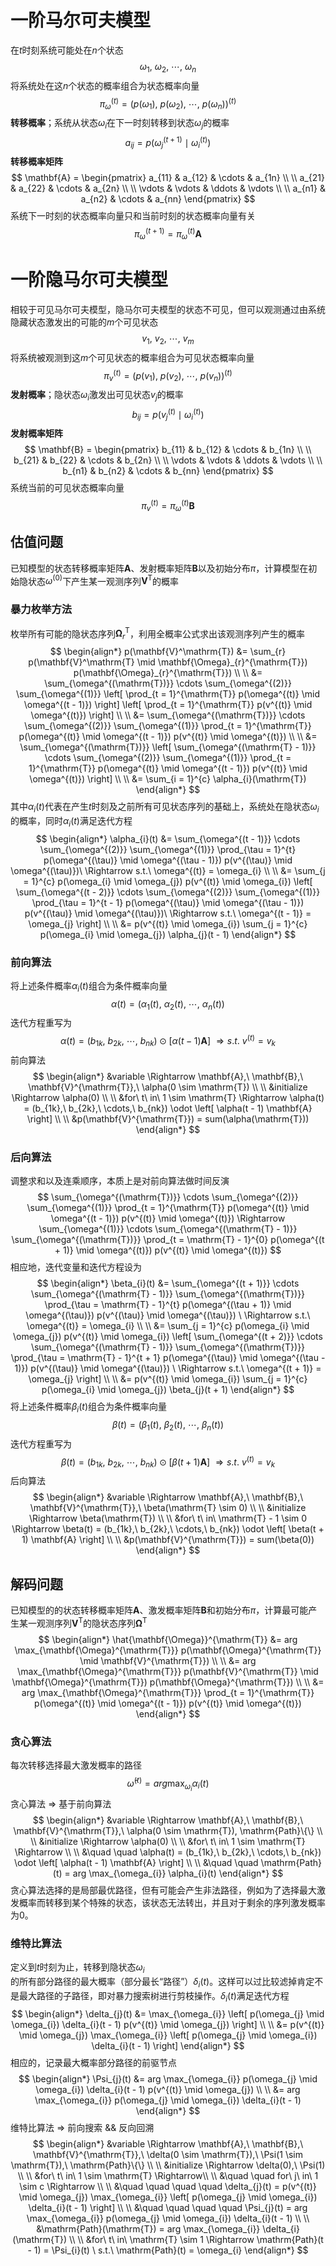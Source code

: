 # 一阶马尔可夫模型
在$t$时刻系统可能处在$n$个状态
$$
\omega_{1},\ \omega_{2},\ \cdots,\ \omega_{n}
$$
将系统处在这$n$个状态的概率组合为状态概率向量
$$
\pi_{\omega}^{(t)} = (p(\omega_{1}),\ p(\omega_{2}),\ \cdots,\ p(\omega_{n}))^{(t)}
$$
**转移概率**；系统从状态$\omega_{i}$在下一时刻转移到状态$\omega_{j}$的概率
$$
a_{ij} = p(\omega_{j}^{(t + 1)} \mid \omega_{i}^{(t)})
$$
**转移概率矩阵**
$$
\mathbf{A} =
\begin{pmatrix}
a_{11}  &   a_{12}  &   \cdots  &   a_{1n} \\ \\
a_{21}  &   a_{22}  &   \cdots  &   a_{2n} \\ \\
\vdots  &   \vdots  &   \ddots  &   \vdots \\ \\
a_{n1}  &   a_{n2}  &   \cdots  &   a_{nn}
\end{pmatrix}
$$
系统下一时刻的状态概率向量只和当前时刻的状态概率向量有关
$$
\pi_{\omega}^{(t + 1)} = \pi_{\omega}^{(t)} \mathbf{A}
$$

# 一阶隐马尔可夫模型
相较于可见马尔可夫模型，隐马尔可夫模型的状态不可见，但可以观测通过由系统隐藏状态激发出的可能的$m$个可见状态
$$
v_{1},\ v_{2},\ \cdots,\ v_{m}
$$
将系统被观测到这$m$个可见状态的概率组合为可见状态概率向量
$$ 
\pi_{v}^{(t)} = (p(v_{1}),\ p(v_{2}),\ \cdots,\ p(v_{n}))^{(t)}
$$
**发射概率**；隐状态$\omega_{i}$激发出可见状态$v_{j}$的概率
$$
b_{ij} = p(v_{j}^{(t)} \mid \omega_{i}^{(t)})
$$
**发射概率矩阵**
$$
\mathbf{B} =
\begin{pmatrix}
b_{11}  &   b_{12}  &   \cdots  &   b_{1n} \\ \\
b_{21}  &   b_{22}  &   \cdots  &   b_{2n} \\ \\
\vdots  &   \vdots  &   \ddots  &   \vdots \\ \\
b_{n1}  &   b_{n2}  &   \cdots  &   b_{nn}
\end{pmatrix}
$$
系统当前的可见状态概率向量
$$
\pi_{v}^{(t)} = \pi_{\omega}^{(t)} \mathbf{B}
$$

## 估值问题
已知模型的状态转移概率矩阵$\mathbf{A}$、发射概率矩阵$\mathbf{B}$以及初始分布$\pi$，计算模型在初始隐状态$\omega^{(0)}$下产生某一观测序列$\mathbf{V}^\mathrm{T}$的概率

### 暴力枚举方法
枚举所有可能的隐状态序列$\mathbf{\Omega}_{r}^{\mathrm{T}}$，利用全概率公式求出该观测序列产生的概率
$$
\begin{align*}
p(\mathbf{V}^\mathrm{T}) &= \sum_{r} p(\mathbf{V}^\mathrm{T} \mid \mathbf{\Omega}_{r}^{\mathrm{T}}) p(\mathbf{\Omega}_{r}^{\mathrm{T}}) \\ \\
&= \sum_{\omega^{(\mathrm{T})}} \cdots \sum_{\omega^{(2)}} \sum_{\omega^{(1)}}
\left[ \prod_{t = 1}^{\mathrm{T}} p(\omega^{(t)} \mid \omega^{(t - 1)}) \right] 
\left[ \prod_{t = 1}^{\mathrm{T}} p(v^{(t)} \mid \omega^{(t)}) \right] \\ \\
&= \sum_{\omega^{(\mathrm{T})}} \cdots \sum_{\omega^{(2)}} \sum_{\omega^{(1)}}
\prod_{t = 1}^{\mathrm{T}} p(\omega^{(t)} \mid \omega^{(t - 1)}) p(v^{(t)} \mid \omega^{(t)}) \\ \\
&= \sum_{\omega^{(\mathrm{T})}} \left[ \sum_{\omega^{(\mathrm{T} - 1)}} \cdots \sum_{\omega^{(2)}} \sum_{\omega^{(1)}}
\prod_{t = 1}^{\mathrm{T}} p(\omega^{(t)} \mid \omega^{(t - 1)}) p(v^{(t)} \mid \omega^{(t)}) \right] \\ \\
&= \sum_{i = 1}^{c} \alpha_{i}(\mathrm{T})
\end{align*}
$$
其中$\alpha_{i}(t)$代表在产生$t$时刻及之前所有可见状态序列的基础上，系统处在隐状态$\omega_{i}$的概率，同时$\alpha_{i}(t)$满足迭代方程
$$
\begin{align*}
\alpha_{i}(t) &= \sum_{\omega^{(t - 1)}} \cdots \sum_{\omega^{(2)}} \sum_{\omega^{(1)}} \prod_{\tau = 1}^{t} p(\omega^{(\tau)} \mid \omega^{(\tau - 1)}) p(v^{(\tau)} \mid \omega^{(\tau)})\ \Rightarrow s.t.\ \omega^{(t)} = \omega_{i} \\ \\
&= \sum_{j = 1}^{c} p(\omega_{i} \mid \omega_{j}) p(v^{(t)} \mid \omega_{i}) 
\left[ \sum_{\omega^{(t - 2)}} \cdots \sum_{\omega^{(2)}} \sum_{\omega^{(1)}}
\prod_{\tau = 1}^{t - 1} p(\omega^{(\tau)} \mid \omega^{(\tau - 1)}) p(v^{(\tau)} \mid \omega^{(\tau)})\ \Rightarrow s.t.\ \omega^{(t - 1)} = \omega_{j} \right] \\ \\
&= p(v^{(t)} \mid \omega_{i}) \sum_{j = 1}^{c} p(\omega_{i} \mid \omega_{j}) \alpha_{j}(t - 1)
\end{align*}
$$

### 前向算法
将上述条件概率$\alpha_{i}(t)$组合为条件概率向量
$$
\alpha(t) = (\alpha_{1}(t),\ \alpha_{2}(t),\ \cdots,\ \alpha_{n}(t))
$$
迭代方程重写为
$$
\alpha(t) = (b_{1k},\ b_{2k},\ \cdots,\ b_{nk}) \odot \left[ \alpha(t - 1) \mathbf{A} \right]
\ \Rightarrow s.t.\ v^{(t)} = v_{k}
$$
前向算法
$$
\begin{align*}
&variable \Rightarrow \mathbf{A},\ \mathbf{B},\ \mathbf{V}^{\mathrm{T}},\ \alpha(0 \sim \mathrm{T}) \\ \\
&initialize \Rightarrow \alpha(0) \\ \\
&for\ t\ in\ 1 \sim \mathrm{T} \Rightarrow \alpha(t) = (b_{1k},\ b_{2k},\ \cdots,\ b_{nk}) \odot 
\left[ \alpha(t - 1) \mathbf{A} \right] \\ \\
&p(\mathbf{V}^{\mathrm{T}}) = sum(\alpha(\mathrm{T}))
\end{align*}
$$

### 后向算法
调整求和以及连乘顺序，本质上是对前向算法做时间反演
$$
\sum_{\omega^{(\mathrm{T})}} \cdots \sum_{\omega^{(2)}} \sum_{\omega^{(1)}} \prod_{t = 1}^{\mathrm{T}} 
p(\omega^{(t)} \mid \omega^{(t - 1)}) p(v^{(t)} \mid \omega^{(t)})
\Rightarrow
\sum_{\omega^{(1)}} \cdots \sum_{\omega^{(\mathrm{T} - 1)}} \sum_{\omega^{(\mathrm{T})}} \prod_{t = \mathrm{T} - 1}^{0}
p(\omega^{(t + 1)} \mid \omega^{(t)}) p(v^{(t)} \mid \omega^{(t)})
$$
相应地，迭代变量和迭代方程设为
$$
\begin{align*}
\beta_{i}(t) &= \sum_{\omega^{(t + 1)}} \cdots \sum_{\omega^{(\mathrm{T} - 1)}} \sum_{\omega^{(\mathrm{T})}}
\prod_{\tau = \mathrm{T} - 1}^{t} p(\omega^{(\tau + 1)} \mid \omega^{(\tau)}) p(v^{(\tau)} \mid \omega^{(\tau)})
\ \Rightarrow s.t.\ \omega^{(t)} = \omega_{i} \\ \\
&= \sum_{j = 1}^{c} p(\omega_{i} \mid \omega_{j}) p(v^{(t)} \mid \omega_{i})
\left[ \sum_{\omega^{(t + 2)}} \cdots \sum_{\omega^{(\mathrm{T} - 1)}} \sum_{\omega^{(\mathrm{T})}}
\prod_{\tau = \mathrm{T} - 1}^{t + 1} p(\omega^{(\tau)} \mid \omega^{(\tau - 1)}) p(v^{(\tau)} \mid \omega^{(\tau)})
\ \Rightarrow s.t.\ \omega^{(t + 1)} = \omega_{j} \right] \\ \\
&= p(v^{(t)} \mid \omega_{i}) \sum_{j = 1}^{c} p(\omega_{i} \mid \omega_{j}) \beta_{j}(t + 1)
\end{align*}
$$
将上述条件概率$\beta_{i}(t)$组合为条件概率向量
$$
\beta(t) = (\beta_{1}(t),\ \beta_{2}(t),\ \cdots,\ \beta_{n}(t))
$$
迭代方程重写为
$$
\beta(t) = (b_{1k},\ b_{2k},\ \cdots,\ b_{nk}) \odot \left[ \beta(t + 1) \mathbf{A} \right]
\ \Rightarrow s.t.\ v^{(t)} = v_{k}
$$
后向算法
$$
\begin{align*}
&variable \Rightarrow \mathbf{A},\ \mathbf{B},\ \mathbf{V}^{\mathrm{T}},\ \beta(\mathrm{T} \sim 0) \\ \\
&initialize \Rightarrow \beta(\mathrm{T}) \\ \\
&for\ t\ in\ \mathrm{T} - 1 \sim 0 \Rightarrow \beta(t) = (b_{1k},\ b_{2k},\ \cdots,\ b_{nk}) \odot
\left[ \beta(t + 1) \mathbf{A} \right] \\ \\
&p(\mathbf{V}^{\mathrm{T}}) = sum(\beta(0))
\end{align*}
$$

## 解码问题
已知模型的的状态转移概率矩阵$\mathbf{A}$、激发概率矩阵$\mathbf{B}$和初始分布$\pi$，计算最可能产生某一观测序列$\mathbf{V}^{\mathrm{T}}$的隐状态序列$\mathbf{\Omega}^{\mathrm{T}}$
$$
\begin{align*}
\hat{\mathbf{\Omega}}^{\mathrm{T}} &= arg \max_{\mathbf{\Omega}^{\mathrm{T}}} p(\mathbf{\Omega}^{\mathrm{T}} \mid \mathbf{V}^{\mathrm{T}}) \\ \\
&= arg \max_{\mathbf{\Omega}^{\mathrm{T}}} p(\mathbf{V}^{\mathrm{T}} \mid \mathbf{\Omega}^{\mathrm{T}}) p(\mathbf{\Omega}^{\mathrm{T}}) \\ \\
&= arg \max_{\mathbf{\Omega}^{\mathrm{T}}} \prod_{t = 1}^{\mathrm{T}} p(\omega^{(t)} \mid \omega^{(t - 1)}) p(v^{(t)} \mid \omega^{(t)})
\end{align*}
$$
### 贪心算法
每次转移选择最大激发概率的路径
$$
\hat{\omega}^{(t)} = arg \max_{\omega_{i}} \alpha_{i}(t)
$$
贪心算法 &rArr; 基于前向算法
$$
\begin{align*}
&variable \Rightarrow \mathbf{A},\ \mathbf{B},\ \mathbf{V}^{\mathrm{T}},\ \alpha(0 \sim \mathrm{T}), \mathrm{Path}\{\} \\ \\
&initialize \Rightarrow \alpha(0) \\ \\
&for\ t\ in\ 1 \sim \mathrm{T} \Rightarrow \\ \\
&\quad \quad \alpha(t) = (b_{1k},\ b_{2k},\ \cdots,\ b_{nk}) \odot 
\left[ \alpha(t - 1) \mathbf{A} \right] \\ \\
&\quad \quad \mathrm{Path}(t) = arg \max_{\omega_{i}} \alpha_{i}(t)
\end{align*}
$$
贪心算法选择的是局部最优路径，但有可能会产生非法路径，例如为了选择最大激发概率而转移到某个特殊的状态，该状态无法转出，并且对于剩余的序列激发概率为0。

### 维特比算法
定义到$t$时刻为止，转移到隐状态$\omega_{i}$的所有部分路径的最大概率（部分最长“路径”）$\delta_{i}(t)$。这样可以过比较滤掉肯定不是最大路径的子路径，即对暴力搜索树进行剪枝操作。$\delta_{i}(t)$满足迭代方程
$$
\begin{align*}
\delta_{j}(t) &= \max_{\omega_{i}} \left[ p(\omega_{j} \mid \omega_{i}) \delta_{i}(t - 1) p(v^{(t)} \mid \omega_{j}) \right] \\ \\
&= p(v^{(t)} \mid \omega_{j}) \max_{\omega_{i}} \left[ p(\omega_{j} \mid \omega_{i}) \delta_{i}(t - 1) \right]
\end{align*}
$$
相应的，记录最大概率部分路径的前驱节点
$$
\begin{align*}
\Psi_{j}(t) &= arg \max_{\omega_{i}} p(\omega_{j} \mid \omega_{i}) \delta_{i}(t - 1) p(v^{(t)} \mid \omega_{j}) \\ \\
&= arg \max_{\omega_{i}} p(\omega_{j} \mid \omega_{i}) \delta_{i}(t - 1)
\end{align*}
$$
维特比算法 &rArr; 前向搜索 && 反向回溯
$$
\begin{align*}
&variable \Rightarrow \mathbf{A},\ \mathbf{B},\ \mathbf{V}^{\mathrm{T}},\ \delta(0 \sim \mathrm{T}),\ \Psi(1 \sim \mathrm{T}),\ \mathrm{Path}\{\} \\ \\
&initialize \Rightarrow \delta(0),\ \Psi(1) \\ \\
&for\ t\ in\ 1 \sim \mathrm{T} \Rightarrow\\ \\
&\quad \quad for\ j\ in\ 1 \sim c \Rightarrow \\ \\
&\quad \quad \quad \quad \delta_{j}(t) = p(v^{(t)} \mid \omega_{j}) 
\max_{\omega_{i}} \left[ p(\omega_{j} \mid \omega_{i}) \delta_{i}(t - 1) \right] \\ \\
&\quad \quad \quad \quad \Psi_{j}(t) = arg \max_{\omega_{i}} p(\omega_{j} \mid \omega_{i}) \delta_{i}(t - 1) \\ \\
&\mathrm{Path}(\mathrm{T}) = arg \max_{\omega_{i}} \delta_{i}(\mathrm{T}) \\ \\
&for\ t\ in\ \mathrm{T} \sim 1 \Rightarrow \mathrm{Path}(t - 1) = \Psi_{i}(t) \ s.t.\ \mathrm{Path}(t) = \omega_{i}
\end{align*}
$$